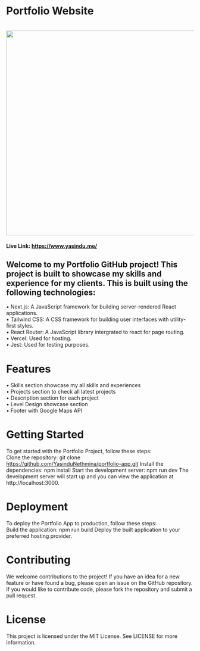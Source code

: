 # Portfolio Website
<br />
<div align="center"><img src="./resources/Home.jpg" width="950" height="550"></div>

#### Live Link: https://www.yasindu.me/

## Welcome to my Portfolio GitHub project! This project is built to showcase my skills and experience for my clients. This is built using the following technologies:

• Next.js: A JavaScript framework for building server-rendered React applications.
<br />
• Tailwind CSS: A CSS framework for building user interfaces with utility-first styles.
<br />
• React Router: A JavaScript library intergrated to react for page routing.
<br />
• Vercel: Used for hosting.
<br />
• Jest: Used for testing purposes.

# Features

• Skills section showcase my all skills and experiences
</br>
• Projects section to check all latest projects
</br>
• Description section for each project
</br>
• Level Design showcase section
</br>
• Footer with Google Maps API 
</br>

# Getting Started

To get started with the Portfolio Project, follow these steps:
</br>
Clone the repository: git clone https://github.com/YasinduNethmina/portfolio-app.git
Install the dependencies: npm install
Start the development server: npm run dev
The development server will start up and you can view the application at http://localhost:3000.

# Deployment

To deploy the Portfolio App to production, follow these steps:
</br>
Build the application: npm run build
Deploy the built application to your preferred hosting provider.

# Contributing

We welcome contributions to the project! If you have an idea for a new feature or have found a bug, please open an issue on the GitHub repository. If you would like to contribute code, please fork the repository and submit a pull request.

# License

This project is licensed under the MIT License. See LICENSE for more information.
